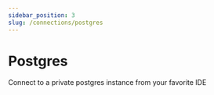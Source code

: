```yaml
---
sidebar_position: 3
slug: /connections/postgres
---
```


# Postgres

Connect to a private postgres instance from your favorite IDE